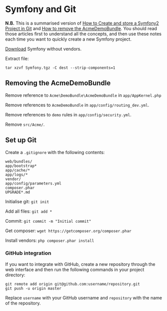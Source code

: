 # Symfony and Git

**N.B.** This is a summarised version of [How to Create and store a Symfony2 Project in Git](http://symfony.com/doc/current/cookbook/workflow/new_project_git.html) and [How to remove the AcmeDemoBundle](http://symfony.com/doc/current/cookbook/bundles/remove.html). You should read those articles first to understand all the concepts, and then use these notes each time you want to quickly create a new Symfony project.

[Download](http://symfony.com/download) Symfony without vendors.

Extract file:

```
tar xzvf Symfony.tgz -C dest --strip-components=1
```

## Removing the AcmeDemoBundle

Remove reference to `Acme\DemoBundle\AcmeDemoBundle` in `app/AppKernel.php`

Remove references to `AcmeDemoBundle` in `app/config/routing_dev.yml`.

Remove references to `demo` rules in `app/config/security.yml`.

Remove `src/Acme/`.

## Set up Git

Create a `.gitignore` with the following contents:

```
web/bundles/
app/bootstrap*
app/cache/*
app/logs/*
vendor/
app/config/parameters.yml
composer.phar
UPGRADE*.md
```

Initialise git: `git init`

Add all files: `git add *`

Commit: `git commit -m "Initial commit"`

Get composer: `wget https://getcomposer.org/composer.phar`

Install vendors: `php composer.phar install`

### GitHub integration

If you want to integrate with GitHub, create a new repository through the web interface and then run the following commands in your project directory:

```
git remote add origin git@github.com:username/repository.git
git push -u origin master
```

Replace `username` with your GitHub username and `repository` with the name of the repository.

